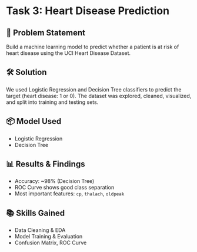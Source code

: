 # Task 3: Heart Disease Prediction

## 🧠 Problem Statement
Build a machine learning model to predict whether a patient is at risk of heart disease using the UCI Heart Disease Dataset.

## 🛠️ Solution
We used Logistic Regression and Decision Tree classifiers to predict the target (heart disease: 1 or 0). The dataset was explored, cleaned, visualized, and split into training and testing sets.

## 📦 Model Used
- Logistic Regression
- Decision Tree

## 📊 Results & Findings
- Accuracy: ~98% (Decision Tree)
- ROC Curve shows good class separation
- Most important features: `cp`, `thalach`, `oldpeak`

## 📚 Skills Gained
- Data Cleaning & EDA
- Model Training & Evaluation
- Confusion Matrix, ROC Curve
